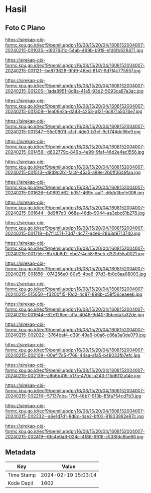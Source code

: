 # Hasil

## Foto C Plano

https://sirekap-obj-formc.kpu.go.id/ecf9/pemilu/pdpr/16/08/15/20/04/1608152004007-20240215-001035--d907631c-54ab-469b-b918-efd6fb629471.jpg

https://sirekap-obj-formc.kpu.go.id/ecf9/pemilu/pdpr/16/08/15/20/04/1608152004007-20240215-001121--be873628-9fd9-48ed-8141-9d7f4c775557.jpg

https://sirekap-obj-formc.kpu.go.id/ecf9/pemilu/pdpr/16/08/15/20/04/1608152004007-20240215-001205--1ada8951-8d8a-41a5-93d2-5093ca87a3ac.jpg

https://sirekap-obj-formc.kpu.go.id/ecf9/pemilu/pdpr/16/08/15/20/04/1608152004007-20240215-001308--1ea06e2a-d343-4253-a121-6c871a5074e7.jpg

https://sirekap-obj-formc.kpu.go.id/ecf9/pemilu/pdpr/16/08/15/20/04/1608152004007-20240215-001347--55e0801f-a1cf-4de0-b3ef-9cf744dc96e9.jpg

https://sirekap-obj-formc.kpu.go.id/ecf9/pemilu/pdpr/16/08/15/20/04/1608152004007-20240215-001458--d602779c-849b-4e99-9faf-46d2e4ac1556.jpg

https://sirekap-obj-formc.kpu.go.id/ecf9/pemilu/pdpr/16/08/15/20/04/1608152004007-20240215-001513--d9d9d2b1-fac9-45a5-a88e-2b0ff3649faa.jpg

https://sirekap-obj-formc.kpu.go.id/ecf9/pemilu/pdpr/16/08/15/20/04/1608152004007-20240215-001626--b0692d62-b051-469c-aaf1-d6db3befe006.jpg

https://sirekap-obj-formc.kpu.go.id/ecf9/pemilu/pdpr/16/08/15/20/04/1608152004007-20240215-001644--8d9ff7d0-068e-46db-9044-aa3ebc61b278.jpg

https://sirekap-obj-formc.kpu.go.id/ecf9/pemilu/pdpr/16/08/15/20/04/1608152004007-20240215-001718--b7f1c511-70d7-4c77-a4e6-2863d9713740.jpg

https://sirekap-obj-formc.kpu.go.id/ecf9/pemilu/pdpr/16/08/15/20/04/1608152004007-20240215-001755--8b7db6d2-ebd7-4c58-85c5-d32fd55a0021.jpg

https://sirekap-obj-formc.kpu.go.id/ecf9/pemilu/pdpr/16/08/15/20/04/1608152004007-20240215-001856--074256e0-80e5-4be6-97d3-fb0c8aa08003.jpg

https://sirekap-obj-formc.kpu.go.id/ecf9/pemilu/pdpr/16/08/15/20/04/1608152004007-20240215-015650--f3200f15-10d2-4c87-898b-c58f56ceaeeb.jpg

https://sirekap-obj-formc.kpu.go.id/ecf9/pemilu/pdpr/16/08/15/20/04/1608152004007-20240215-001944--62e126ee-cffa-4048-9d40-3bbeda7a32de.jpg

https://sirekap-obj-formc.kpu.go.id/ecf9/pemilu/pdpr/16/08/15/20/04/1608152004007-20240215-002022--3764baf4-d38f-49a6-b0a6-c86a3a0de079.jpg

https://sirekap-obj-formc.kpu.go.id/ecf9/pemilu/pdpr/16/08/15/20/04/1608152004007-20240215-002109--00ef17d5-f768-44aa-afa5-b48033fb7efc.jpg

https://sirekap-obj-formc.kpu.go.id/ecf9/pemilu/pdpr/16/08/15/20/04/1608152004007-20240215-002139--a8b6b416-b175-470d-a243-f15d6f12a14e.jpg

https://sirekap-obj-formc.kpu.go.id/ecf9/pemilu/pdpr/16/08/15/20/04/1608152004007-20240215-002216--57137dba-179f-48b7-913b-85fa754cd7b3.jpg

https://sirekap-obj-formc.kpu.go.id/ecf9/pemilu/pdpr/16/08/15/20/04/1608152004007-20240215-002332--a6e1d7d1-8d8c-4ae2-bf03-91833882e97c.jpg

https://sirekap-obj-formc.kpu.go.id/ecf9/pemilu/pdpr/16/08/15/20/04/1608152004007-20240215-002419--6fc4e0a8-024c-4f86-9918-c538fdc8be66.jpg


## Metadata

| Key        | Value               |
| ---------- | ------------------- |
| Time Stamp | 2024-02-19 15:03:14 |
| Kode Dapil | 1602                |



